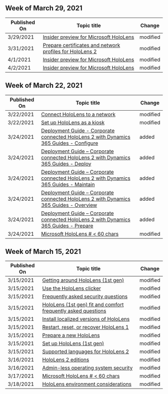 <!-- This file is generated automatically each week. Changes made to this file will be overwritten.-->



## Week of March 29, 2021


| Published On |Topic title | Change |
|------|------------|--------|
| 3/29/2021 | [Insider preview for Microsoft HoloLens](/hololens/hololens-insider) | modified |
| 3/31/2021 | [Prepare certificates and network profiles for HoloLens 2](/hololens/hololens-certificates-network) | modified |
| 4/1/2021 | [Insider preview for Microsoft HoloLens](/hololens/hololens-insider) | modified |
| 4/2/2021 | [Insider preview for Microsoft HoloLens](/hololens/hololens-insider) | modified |


## Week of March 22, 2021


| Published On |Topic title | Change |
|------|------------|--------|
| 3/22/2021 | [Connect HoloLens to a network](/hololens/hololens-network) | modified |
| 3/22/2021 | [Set up HoloLens as a kiosk](/hololens/hololens-kiosk) | modified |
| 3/24/2021 | [Deployment Guide - Corporate connected HoloLens 2 with Dynamics 365 Guides - Configure](/hololens/hololens2-corp-connected-configure) | added |
| 3/24/2021 | [Deployment Guide – Corporate connected HoloLens 2 with Dynamics 365 Guides - Deploy](/hololens/hololens2-corp-connected-deploy) | added |
| 3/24/2021 | [Deployment Guide – Corporate connected HoloLens 2 with Dynamics 365 Guides - Maintain](/hololens/hololens2-corp-connected-maintain) | added |
| 3/24/2021 | [Deployment Guide – Corporate connected HoloLens 2 with Dynamics 365 Guides - Overview](/hololens/hololens2-corp-connected-overview) | added |
| 3/24/2021 | [Deployment Guide – Corporate connected HoloLens 2 with Dynamics 365 Guides - Prepare](/hololens/hololens2-corp-connected-prepare) | added |
| 3/24/2021 | [Microsoft HoloLens # < 60 chars](/hololens/index) | modified |


## Week of March 15, 2021


| Published On |Topic title | Change |
|------|------------|--------|
| 3/15/2021 | [Getting around HoloLens (1st gen)](/hololens/hololens1-basic-usage) | modified |
| 3/15/2021 | [Use the HoloLens clicker](/hololens/hololens1-clicker) | modified |
| 3/15/2021 | [Frequently asked security questions](/hololens/hololens1-faq-security) | modified |
| 3/15/2021 | [HoloLens (1st gen) fit and comfort frequently asked questions](/hololens/hololens1-fit-comfort-faq) | modified |
| 3/15/2021 | [Install localized versions of HoloLens](/hololens/hololens1-install-localized) | modified |
| 3/15/2021 | [Restart, reset, or recover HoloLens 1](/hololens/hololens1-recovery) | modified |
| 3/15/2021 | [Prepare a new HoloLens](/hololens/hololens1-setup) | modified |
| 3/15/2021 | [Set up HoloLens (1st gen)](/hololens/hololens1-start) | modified |
| 3/15/2021 | [Supported languages for HoloLens 2](/hololens/hololens2-language-support) | modified |
| 3/16/2021 | [HoloLens 2 editions](/hololens/hololens2-options) | modified |
| 3/16/2021 | [Admin-less operating system security](/hololens/security-adminless-os) | modified |
| 3/17/2021 | [Microsoft HoloLens # < 60 chars](/hololens/index) | modified |
| 3/18/2021 | [HoloLens environment considerations](/hololens/hololens-environment-considerations) | modified |

